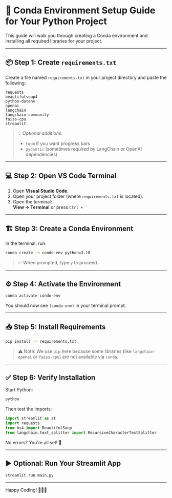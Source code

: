
# 🐍 Conda Environment Setup Guide for Your Python Project

This guide will walk you through creating a Conda environment and installing all required libraries for your project.

---

## 📦 Step 1: Create `requirements.txt`

Create a file named `requirements.txt` in your project directory and paste the following:

```
requests
beautifulsoup4
python-dotenv
openai
langchain
langchain-community
faiss-cpu
streamlit
```

> 💡 *Optional additions:*
> - `tqdm` if you want progress bars
> - `pydantic` (sometimes required by LangChain or OpenAI dependencies)

---

## 💻 Step 2: Open VS Code Terminal

1. Open **Visual Studio Code**.
2. Open your project folder (where `requirements.txt` is located).
3. Open the terminal:  
   **View → Terminal** or press `` Ctrl + ` ``

---

## 🏗️ Step 3: Create a Conda Environment

In the terminal, run:

```bash
conda create -n condo-env python=3.10
```

> ✅ When prompted, type `y` to proceed.

---

## ⚙️ Step 4: Activate the Environment

```bash
conda activate condo-env
```

You should now see `(condo-env)` in your terminal prompt.

---

## 📥 Step 5: Install Requirements

```bash
pip install -r requirements.txt
```

> ⚠️ Note: We use `pip` here because some libraries (like `langchain-openai` or `faiss-cpu`) are not available via `conda`.

---

## ✅ Step 6: Verify Installation

Start Python:

```bash
python
```

Then test the imports:

```python
import streamlit as st
import requests
from bs4 import BeautifulSoup
from langchain.text_splitter import RecursiveCharacterTextSplitter
```

No errors? You're all set! 🚀

---

## ▶️ Optional: Run Your Streamlit App

```bash
streamlit run main.py
```

---

Happy Coding! 🧑‍💻✨
